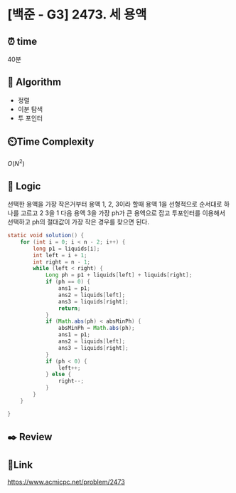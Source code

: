 # [백준 - G3] 2473. 세 용액

## ⏰ **time**

40분

## :pushpin: **Algorithm**

- 정렬
- 이분 탐색
- 투 포인터

## ⏲️**Time Complexity**

$O(N^2)$

## :round_pushpin: **Logic**

선택한 용액을 가장 작은거부터 용액 1, 2, 3이라 할때 용액 1을 선형적으로 순서대로 하나를 고르고 2 3을 1 다음 용액 3을 가장 ph가 큰 용액으로 잡고 투포인터를 이용해서 선택하고 ph의 절대값이 가장 작은 경우를 찾으면 된다.

```java
static void solution() {
	for (int i = 0; i < n - 2; i++) {
		long p1 = liquids[i];
		int left = i + 1;
		int right = n - 1;
		while (left < right) {
			Long ph = p1 + liquids[left] + liquids[right];
			if (ph == 0) {
				ans1 = p1;
				ans2 = liquids[left];
				ans3 = liquids[right];
				return;
			}
			if (Math.abs(ph) < absMinPh) {
				absMinPh = Math.abs(ph);
				ans1 = p1;
				ans2 = liquids[left];
				ans3 = liquids[right];
			}
			if (ph < 0) {
				left++;
			} else {
				right--;
			}
		}
	}

}
```

## :black_nib: **Review**

## 📡**Link**

https://www.acmicpc.net/problem/2473
